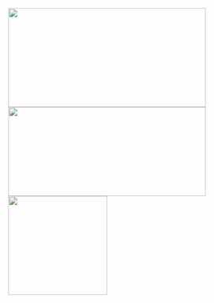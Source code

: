 <a href="https://github.com/TriTacLe/github-readme-stats">
  <img height=200 width =400 align="center" src="https://github-readme-stats.vercel.app/api?username=TriTacLe&show_icons=true&theme=radical" />
</a>
<a href="https://github.com/TriTacLe/github-readme-stats">
  <img height=180 width=400 align="center" src="https://github-readme-stats.vercel.app/api/top-langs/?username=TriTacLe&hide_progress=true"/>
<a/>
<a href="https://github.com/TriTacLe/convoychat">
  <img height=200 align="center" src="https://github-readme-stats.vercel.app/api/wakatime?username=TriTacLe" />
</a>



